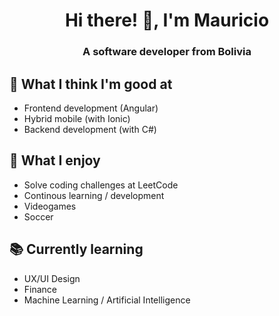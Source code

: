 <h1 align="center">Hi there! 👋, I'm Mauricio</h1>
<h3 align="center">A software developer from Bolivia</h3>

## 💬 What I think I'm good at
- Frontend development (Angular)
- Hybrid mobile (with Ionic)
- Backend development (with C#)

## 📅 What I enjoy
- Solve coding challenges at LeetCode
- Continous learning / development
- Videogames
- Soccer

## 📚 Currently learning
- UX/UI Design
- Finance
- Machine Learning / Artificial Intelligence

